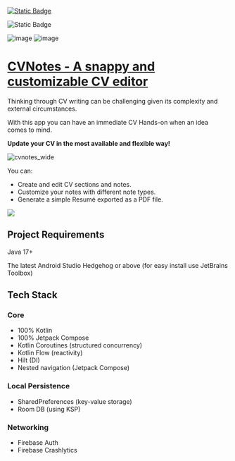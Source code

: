 [![Static Badge](https://img.shields.io/badge/release%20-%20v1.1.0%20-%20%231082C3)](https://github.com/revs87/cvnotes-and/releases/tag/v1.1.0)

![Static Badge](https://img.shields.io/badge/License%20-%20Apache%202.0%20-%20%231082C3)

![image](https://img.shields.io/badge/Kotlin-0095D5?&style=for-the-badge&logo=kotlin&logoColor=white)
![image](https://img.shields.io/badge/firebase-ffca28?style=for-the-badge&logo=firebase&logoColor=black)


# [CVNotes - A snappy and customizable CV editor](https://play.google.com/store/apps/details?id=pt.rvcoding.cvnotes)
Thinking through CV writing can be challenging given its complexity and external circumstances.

With this app you can have an immediate CV Hands-on when an idea comes to mind.

**Update your CV in the most available and flexible way!**

![cvnotes_wide](https://github.com/revs87/cvnotes-and/assets/556860/0ce3dd39-3b31-4e92-b39b-827c23ec5598)

You can:
- Create and edit CV sections and notes.
- Customize your notes with different note types.
- Generate a simple Resumé exported as a PDF file.

[<img src="https://lh3.googleusercontent.com/q1k2l5CwMV31JdDXcpN4Ey7O43PxnjAuZBTmcHEwQxVuv_2wCE2gAAQMWxwNUC2FYEOnYgFPOpw6kmHJWuEGeIBLTj9CuxcOEeU8UXyzWJq4NJM3lg=s0">](https://play.google.com/store/apps/details?id=pt.rvcoding.cvnotes)


## Project Requirements
Java 17+

The latest Android Studio Hedgehog or above (for easy install use JetBrains Toolbox)

## Tech Stack
### Core
- 100% Kotlin
- 100% Jetpack Compose
- Kotlin Coroutines (structured concurrency)
- Kotlin Flow (reactivity)
- Hilt (DI)
- Nested navigation (Jetpack Compose)

### Local Persistence
- SharedPreferences (key-value storage)
- Room DB (using KSP)

### Networking
- Firebase Auth
- Firebase Crashlytics
